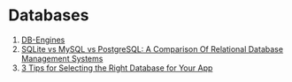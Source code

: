 # Databases

1. [DB-Engines](https://db-engines.com/en/)
1. [SQLite vs MySQL vs PostgreSQL: A Comparison Of Relational Database Management Systems](https://medium.com/@yangforbig/sqlite-vs-mysql-vs-postgresql-a-comparison-of-relational-database-management-systems-afd5afd6566)
1. [3 Tips for Selecting the Right Database for Your App](https://dzone.com/articles/3-tips-for-selecting-the-right-database-for-your-a)
